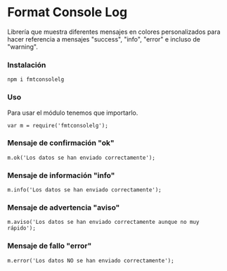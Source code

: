 # Format Console Log

Librería que muestra diferentes mensajes en colores personalizados para hacer referencia a mensajes "success", "info", "error" e incluso de "warning".

### Instalación

```
npm i fmtconsolelg
```

### Uso

Para usar el módulo tenemos que importarlo.

```
var m = require('fmtconsolelg');
```

### Mensaje de confirmación "ok"

```
m.ok('Los datos se han enviado correctamente');
```

### Mensaje de información "info"

```
m.info('Los datos se han enviado correctamente');
```

### Mensaje de advertencia "aviso"

```
m.aviso('Los datos se han enviado correctamente aunque no muy rápido');
```

### Mensaje de fallo "error"

```
m.error('Los datos NO se han enviado correctamente');
```
